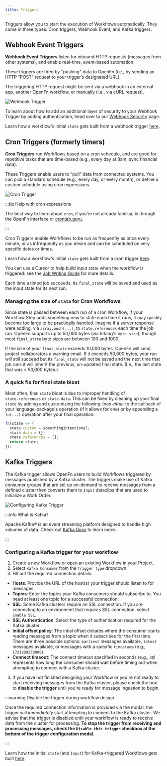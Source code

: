 ```yaml
---
title: Triggers
---
```


Triggers allow you to start the execution of Workflows automatically. They come
in three types: Cron triggers, Webhook Event, and Kafka triggers.

## Webhook Event Triggers

**Webhook Event Triggers** listen for inbound HTTP requests (messages from other
systems), and enable real-time, event-based automation.

These triggers are fired by "pushing" data to OpenFn (i.e., by sending an HTTP
“POST” request to your trigger’s designated URL).

The triggering HTTP request might be sent via a webhook in an external app,
another OpenFn workflow, or manually (i.e., via cURL request).

![Webhook Trigger](/img/webhook_trigger.png)

To learn about how to add an additional layer of security to your Webhook
Trigger by adding authentication, head over to our
[Webhook Security](../manage-projects/webhook-auth.md) page.

Learn how a workflow's initial `state` gets built from a webhook trigger
[here](../jobs/state#webhook-triggered-runs).

## Cron Triggers (formerly timers)

**Cron Triggers** run Workflows based on a cron schedule, and are good for
repetitive tasks that are time-based (e.g., every day at 8am, sync financial
data).

These Triggers enable users to “pull” data from connected systems. You can pick
a standard schedule (e.g., every day, or every month), or define a custom
schedule using cron expressions.

![Cron Trigger](/img/cron_trigger.png)

:::tip Help with cron expressions

The best way to learn about `cron`, if you're not already familiar, is through
the OpenFn interface or
<a href="https://crontab.guru" target="_blank">crontab.guru</a>.

:::

Cron Triggers enable Workflows to be run as frequently as once every minute, or
as infrequently as you desire and can be scheduled on very specific dates or
times.

Learn how a workflow's initial `state` gets built from a cron trigger
[here](/documentation/jobs/state#cron-triggered-runs).

You can use a Cursor to help build input state when the workflow is triggered:
see the [Job Writing Guide](/documentation/jobs/job-writing-guide#using-cursors)
for more details.

Each time a timed job succeeds, its `final_state` will be saved and used as the
input state for its next run.

### Managing the size of `state` for Cron Workflows

Since state is passed between each run of a cron Workflow, if your Workflow Step
adds something new to state each time it runs, it may quickly become too large
to be practically handled. Imagine if a server response were adding, via
`array.push(...)`, to `state.references` each time the job ran. OpenFn supports
up to 50,000 bytes (via Erlang's `byte_size`), though most `final_state` byte
sizes are between 100 and 1000.

If the size of your `final_state` exceeds 10,000 bytes, OpenFn will send project
collaborators a warning email. If it exceeds 50,000 bytes, your run will still
succeed but its `final_state` will not be saved and the next time that job runs
it will inherit the previous, un-updated final state. (I.e., the last state that
was < 50,000 bytes.)

### A quick fix for final state bloat

Most often, final `state` bloat is due to improper handling of
`state.references` or `state.data`. This can be fixed by cleaning up your final
`state` by adding and customizing the following lines _either_ to the callback
of your language-package's operation (if it allows for one) or by appending a
`fn(...)` operation after your final operation.

```js
fn(state => {
  state.custom = somethingIntentional;
  state.data = {};
  state.references = [];
  return state;
});
```

## Kafka Triggers

The Kafka trigger allows OpenFn users to build Workflows triggered by messages
published by a Kafka cluster. The triggers make use of Kafka consumer groups
that are set up on-demand to receive messages from a defined cluster then
converts them to `Input` dataclips that are used to initialize a Work Order.

![Configuring Kafka Trigger](/img/configuring-kafka.png)

:::info What is Kafka?

Apache Kafka® is an event streaming platform designed to handle high volumes of
data. Check out
[Kafka Docs](https://kafka.apache.org/documentation/#gettingStarted) to learn
more.

:::

### Configuring a Kafka trigger for your workflow

1. Create a new Workflow or open an existing Workflow in your Project.
2. Select `Kafka Consumer` from the `Trigger type` dropdown.
3. Fill out the required connection details:

- **Hosts**: Provide the URL of the host(s) your trigger should listen to for
  messages.
- **Topics**: Enter the topics your Kafka consumers should subscribe to. You
  need at least one topic for a successful connection.
- **SSL**: Some Kafka clusters require an SSL connection. If you are connecting
  to an environment that requires SSL connection, select `Enable SSL`.
- **SSL Authentication**: Select the type of authentication required for the
  Kafka cluster.
- **Initial offset policy**: The intial offset dictates where the consumer
  starts reading messages from a topic when it subscribes for the first time.
  There are three possible options: `earliest` messages available, `latest`
  messages available, or messages with a specific `timestamp` (e.g.,
  `1721889238000`).
- **Connect timeout**: The connect timeout specified in seconds (e.g., `30`)
  represents how long the consumer should wait before timing out when attempting
  to connect with a Kafka cluster.

4. If you have not finished designing your Workflow or you're not ready to start
   receiving messages from the Kafka cluster, please check the box to **disable
   the trigger** until you're ready for message ingestion to begin.

:::warning Disable the trigger during workflow design

Once the required connection information is provided via the modal, the trigger
will _immediately_ start attempting to connect to the Kafka cluster. We advise
that the trigger is disabled until your workflow is ready to receive data from
the cluster for processing. **To stop the trigger from receiving and processing
messages, check the `Disable this trigger` checkbox at the bottom of the trigger
configuration modal.**

:::

Learn how the initial `state` (and `Input`) for Kafka-triggered Workflows gets
built [here](../jobs/state#kafka-triggered-runs).
